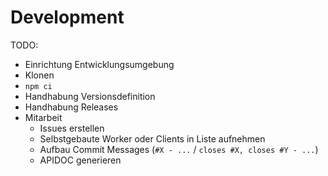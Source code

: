 # Development

TODO:
  - Einrichtung Entwicklungsumgebung
  - Klonen
  - `npm ci`
  - Handhabung Versionsdefinition
  - Handhabung Releases
  - Mitarbeit
    - Issues erstellen
    - Selbstgebaute Worker oder Clients in Liste aufnehmen
    - Aufbau Commit Messages (`#X - ...` / `closes #X, closes #Y - ...`)
    - APIDOC generieren